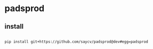 # padsprod

## install

```batch

pip install git+https://github.com/saycv/padsprod@dev#egg=padsprod

```
